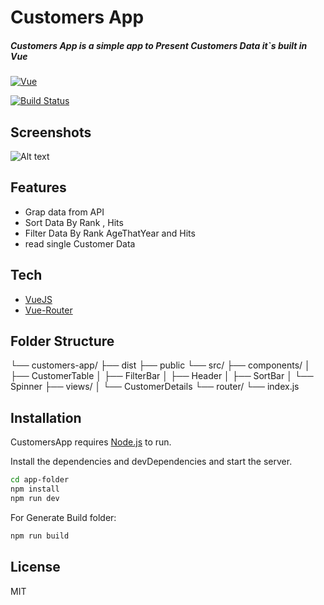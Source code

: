 # Customers App 
##### Customers App is a simple app to Present Customers Data it`s built in Vue 


[![Vue](https://avatars.githubusercontent.com/u/6128107?s=200&v=4)](https://ibb.co/3fW2RyQ)

[![Build Status](https://travis-ci.org/joemccann/dillinger.svg?branch=master)](https://travis-ci.org/joemccann/dillinger)

## Screenshots
![Alt text](https://ibb.co/kKd8XWd "Home Page")

## Features
- Grap data from API 
- Sort Data By Rank , Hits
- Filter Data By Rank AgeThatYear and Hits
- read single Customer Data  
 
## Tech

- [VueJS](https://vuejs.org/)
- [Vue-Router](https://router.vuejs.org/)

## Folder Structure 

└── customers-app/
    ├── dist
    ├── public
    └── src/
        ├── components/
        │   ├── CustomerTable
        │   ├── FilterBar
        │   ├── Header
        │   ├── SortBar
        │   └── Spinner
        ├── views/
        │   └── CustomerDetails
        └── router/
            └── index.js

## Installation

CustomersApp requires [Node.js](https://nodejs.org/) to run.

Install the dependencies and devDependencies and start the server.

```sh
cd app-folder
npm install
npm run dev
```

For Generate Build folder:

```sh
npm run build 
```

## License

MIT
